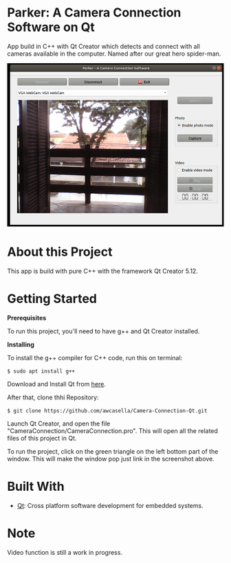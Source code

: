 # Parker: A Camera Connection Software on Qt

App build in C++ with Qt Creator which detects and connect with all cameras available in the computer. Named after our great hero spider-man.

![](Screenshot.png)

# About this Project

This app is build with pure C++ with the framework Qt Creator 5.12. 

# Getting Started

**Prerequisites**

To run this project, you'll need to have g++ and Qt Creator installed.

**Installing**

To install the g++ compiler for C++ code, run this on terminal:

	$ sudo apt install g++
	
Download and Install Qt from [here](https://www.qt.io/download?hsCtaTracking=f24f249b-61fb-4dec-9869-50512342f8d9%7Cf3adf380-4740-4f7e-9e49-d06fa99445fa).

After that, clone thhi Repository:

    $ git clone https://github.com/awcasella/Camera-Connection-Qt.git
  
Launch Qt Creator, and open the file "CameraConnection/CameraConnection.pro". This will open all the related files of this project in Qt.

To run the project, click on the green triangle on the left bottom part of the window. This will make the window pop just link in the screenshot above.

# Built With
- [Qt](https://www.qt.io): Cross platform software development for embedded systems.

# Note

Video function is still a work in progress.
